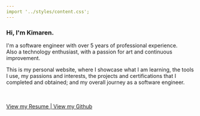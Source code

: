 ```yaml
---
import '../styles/content.css';
---
```


<div class="content">
    <h3>Hi, I'm  <span class="name">Kimaren</span>.</h3>
    <p>I'm a software engineer with over 5 years of professional experience.</br>Also a technology enthusiast, with a passion for art and continuous improvement.</p>
    <p>This is my personal website, where I showcase what I am learning, the tools I use, my passions and interests, the projects and certifications that I completed and obtained; and my overall journey as a software engineer.</p>
    </br>
    </br>
    <span class="home_links"><a href="/CVOfKimarenNaidoo_2023-03-09.pdf" target="_blank">View my Resume  </a>|<a href="https://github.com/KimarenNaidoo" target="_blank">  View my Github</a></span>
</div>


